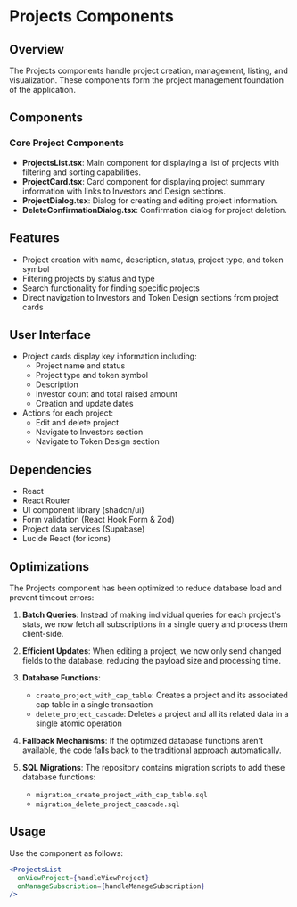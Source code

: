# Projects Components

## Overview
The Projects components handle project creation, management, listing, and visualization. These components form the project management foundation of the application.

## Components

### Core Project Components
- **ProjectsList.tsx**: Main component for displaying a list of projects with filtering and sorting capabilities.
- **ProjectCard.tsx**: Card component for displaying project summary information with links to Investors and Design sections.
- **ProjectDialog.tsx**: Dialog for creating and editing project information.
- **DeleteConfirmationDialog.tsx**: Confirmation dialog for project deletion.

## Features
- Project creation with name, description, status, project type, and token symbol
- Filtering projects by status and type
- Search functionality for finding specific projects
- Direct navigation to Investors and Token Design sections from project cards

## User Interface
- Project cards display key information including:
  - Project name and status
  - Project type and token symbol
  - Description
  - Investor count and total raised amount
  - Creation and update dates
- Actions for each project:
  - Edit and delete project
  - Navigate to Investors section
  - Navigate to Token Design section

## Dependencies
- React
- React Router
- UI component library (shadcn/ui)
- Form validation (React Hook Form & Zod)
- Project data services (Supabase)
- Lucide React (for icons)

## Optimizations

The Projects component has been optimized to reduce database load and prevent timeout errors:

1. **Batch Queries**: Instead of making individual queries for each project's stats, we now fetch all subscriptions in a single query and process them client-side.

2. **Efficient Updates**: When editing a project, we now only send changed fields to the database, reducing the payload size and processing time.

3. **Database Functions**: 
   - `create_project_with_cap_table`: Creates a project and its associated cap table in a single transaction
   - `delete_project_cascade`: Deletes a project and all its related data in a single atomic operation

4. **Fallback Mechanisms**: If the optimized database functions aren't available, the code falls back to the traditional approach automatically.

5. **SQL Migrations**: The repository contains migration scripts to add these database functions:
   - `migration_create_project_with_cap_table.sql`
   - `migration_delete_project_cascade.sql`

## Usage

Use the component as follows:

```jsx
<ProjectsList 
  onViewProject={handleViewProject}
  onManageSubscription={handleManageSubscription}
/>
```